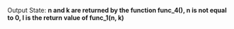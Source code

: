 Output State: **n and k are returned by the function func_4(), n is not equal to 0, l is the return value of func_1(n, k)**